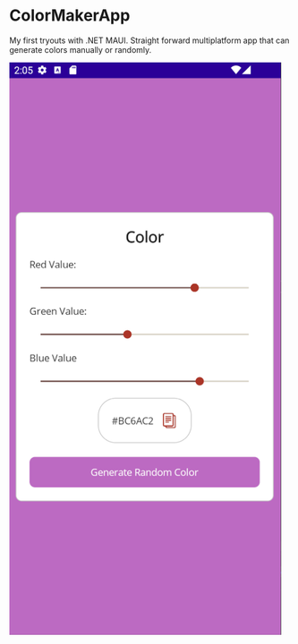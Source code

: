 # ColorMakerApp
My first tryouts with .NET MAUI. Straight forward multiplatform app that can generate colors manually or randomly. 

<p>
    <img src="/ColorMakerApp/Resources/Images/Android.png"/>
</p>